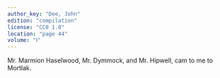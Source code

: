 ```yaml
---
author_key: "Dee, John"
edition: "compilation"
license: "CC0 1.0"
location: "page 44"
volume: "Ⅰ"
---
```

Mr. Marmion Haselwood, Mr. Dymmock, and Mr. Hipwell, cam to me to Mortlak.
